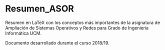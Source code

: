 # Resumen_ASOR
Resumen en LaTeX con los conceptos más importantes de la asignatura de Ampliación de Sistemas Operativos y Redes para Grado de Ingeniería Informática UCM.

Documento desarrollado durante el curso 2018/19.
